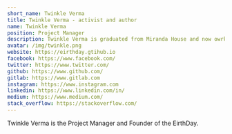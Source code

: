 ```yaml
---
short_name: Twinkle Verma
title: Twinkle Verma - activist and author
name: Twinkle Verma
position: Project Manager
description: Twinkle Verma is graduated from Miranda House and now owrking as a social activist
avatar: /img/twinkle.png
website: https://eirthday.gtihub.io
facebook: https://www.facebook.com/
twitter: https://www.twitter.com/
github: https://www.github.com/
gitlab: https://www.gitlab.com
instagram: https://www.instagram.com
linkedin: https://www.linkedin.com/in/
medium: https://www.medium.com/
stack_overflow: https://stackoverflow.com/
---
```


Twinkle Verma is the Project Manager and Founder of the EirthDay.
